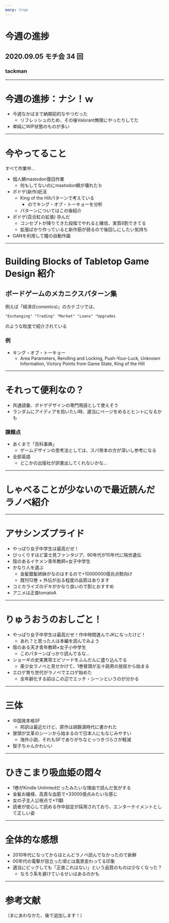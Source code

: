 ```yaml
---
marp: true
---
```


# 今週の進捗

## 2020.09.05 モチ会 34 回

### tackman

---

# 今週の進捗：ナシ！ｗ

- 今週なかばまで納期前的なやつだった
  - リフレッシュのため、その後Valorant無限にやったりしてた
- 単純にWIP状態のものが多い

---

# 今やってること

すべて作業中…

- 個人鯖mastodon復旧作業
  - 何もしてないのにmastodon鯖が壊れたｂ
- ボドゲ(新作)妊活
  - King of the Hillパターンで考えている
    - のでキング・オブ・トーキョーを分析
  - パターンについてはこの後紹介
- ボドゲ(百合紅の拡張) 孕んだ
  - コンセプトが降りてきた段階でやれると確信、実質8割できてる
  - 拡張ばかり作っていると新作筋が弱るので後回しにしたい気持ち
- GANを利用して瞳の自動作画

---

# Building Blocks of Tabletop Game Design 紹介

## ボードゲームのメカニクスパターン集

例えば「経済(Economics)」のカテゴリでは、

```
"Exchanging" "Trading" "Market" "Loans" "Upgrades
```

のような粒度で紹介されている

### 例

- キング・オブ・トーキョー
  - Area Parameters, Rerolling and Locking, Push-Your-Luck, Unknown Information, Victory Points from Game State, King of the Hill

---

# それって便利なの？

- 共通語彙、ボドゲデザインの専門用語として使えそう
- ランダムにアイディアを拾いたい時、適当にページをめるとヒントになるかも

### 課題点

- あくまで「百科事典」
  - ゲームデザインの思考法としては、スパ帝本の方が深いし参考になる
- 全部英語
  - どこかの出版社が訳書出してくれないかな…

---

# しゃべることが少ないので最近読んだラノベ紹介

---

# アサシンズプライド

- やっぱり女子中学生は最高だぜ！
- びっくりすほど富士見ファンタジア、90年代が10年代に隔世遺伝
- 陰のあるイケメン青年教師×女子中学生
- かなり人を選ぶ
  - 金髪銀髪姉妹がなのはするので+10000000億兆点勢向け
  - 既刊12巻 + 外伝が出る程度の品質はあります
- コミカライズのデキがかなり良いので割とおすすめ
- アニメは正直tomatoA

---

# りゅうおうのおしごと！

- やっぱり女子中学生は最高だぜ！作中時間進んでJKになったけど！
  - あれ？と思った人は本編を読んでみよう
- 陰のある天才青年教師×女子小中学生
  - このパターンばっかり読んでるな…
- ショーギの史実異常エピソードをふんだんに盛り込んでる
  - 美少女ラノベと見せかけて、1巻冒頭が五十路男の放尿から始まる
- エロゲ育ち世代がラノベでエロゲ始めた
  - 全年齢化する前はこの辺でエッチ・シーンというのが分かる

---

# 三体

- 中国発本格SF
  - 邦訳は最近だけど、原作は胡錦濤時代に書かれた
- 冒頭が文革のシーンから始まるので日本人にもなじみやすい
  - 海外小説、それもSFでありがちなとっつきづらさが軽減
- 智子ちゃんかわいい

---

# ひきこまり吸血姫の悶々

- 1巻がKindle Unlimtedだったみたいな理由で読んだ気がする
- 金髪お嬢様、高貴な血筋で+33000億点みたいな感じ
- 女の子主人公視点で+11翻
- 読者が安心して読める作中設定が採用されており、エンターテイメントとして正しい姿

---

# 全体的な感想

- 2010年代になってからほとんどラノベ読んでなかったので新鮮
- 00年代の電撃が目立った頃とは風景変わってる印象
- 適当にピックしても「正直これはない」という品質のものは少なくなった？
  - なろう系を避けているせいはあるのかも

---

# 参考文献

（まにあわなかた、後で追加します！）